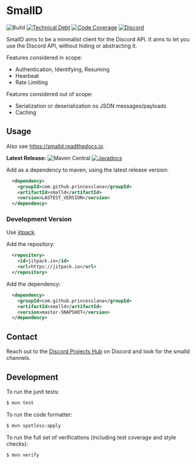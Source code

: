 # SmallD

![Build](https://github.com/princesslana/smalld/workflows/Build/badge.svg)
[![Technical Debt](https://sonarcloud.io/api/project_badges/measure?project=com.github.princesslana%3Asmalld&metric=sqale_index)](https://sonarcloud.io/dashboard?id=com.github.princesslana%3Asmalld)
[![Code Coverage](https://sonarcloud.io/api/project_badges/measure?project=com.github.princesslana%3Asmalld&metric=coverage)](https://sonarcloud.io/dashboard?id=com.github.princesslana%3Asmalld)
[![Discord](https://img.shields.io/discord/417389758470422538)](https://discord.gg/3aTVQtz)

SmallD aims to be a minmalist client for the Discord API.
It aims to let you use the Discord API, without hiding or abstracting it.

Features considered in scope:
* Authentication, Identifying, Resuming
* Hearbeat
* Rate Limiting

Features considered out of scope:
* Serialization or deserialization os JSON messages/payloads
* Caching

## Usage

Also see https://smalld.readthedocs.io.

**Latest Release:** 
![Maven Central](https://img.shields.io/maven-central/v/com.github.princesslana/smalld.svg)
[![Javadocs](http://javadoc.io/badge/com.github.princesslana/smalld.svg)](http://javadoc.io/doc/com.github.princesslana/smalld)

Add as a dependency to maven, using the latest release version:
```xml
  <dependency>
    <groupId>com.github.princesslana</groupId>
    <artifactId>smalld</artifactId>
    <version>LASTEST_VERSION</version>
  </dependency>
```

### Development Version

Use [jitpack](https://jitpack.io/#princesslana/smalld).

Add the repository:
```xml
  <repository>
    <id>jitpack.io</id>
    <url>https://jitpack.io</url>
  </repository>
```

Add the dependency:
```xml
  <dependency>
    <groupId>com.github.princesslana</groupId>
    <artifactId>smalld</artifactId>
    <version>master-SNAPSHOT</version>
  </dependency>
```

## Contact

Reach out to the [Discord Projects Hub](https://discord.gg/3aTVQtz) on Discord and look for
the smalld channels.

## Development

To run the junit tests:
```bash
$ mvn test
```

To run the code formatter:
```bash
$ mvn spotless:apply
```

To run the full set of verifications (including test coverage and style checks):
```bash
$ mvn verify
```

